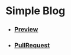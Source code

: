 # Simple Blog


- ### [**Preview** ](https://andreas-just.github.io/simple-blog/#/)
- ### [**PullRequest**](https://github.com/Andreas-Just/simple-blog/pull/3/files)
